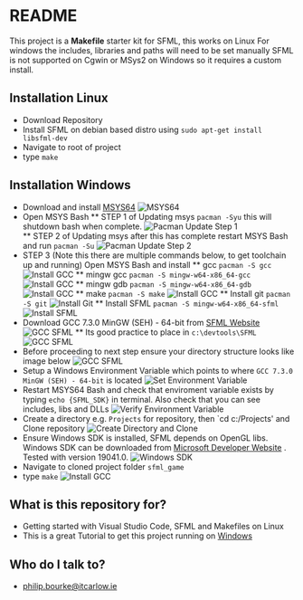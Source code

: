 # README #
This project is a **Makefile** starter kit for SFML, this works on Linux
For windows the includes, libraries and paths will need to be set manually
SFML is not supported on Cgwin or MSys2 on Windows so it requires a custom install.

## Installation Linux
* Download Repository
* Install SFML on debian based distro using ```sudo apt-get install libsfml-dev```
* Navigate to root of project
* type ```make```

## Installation Windows
* Download and install [MSYS64](https://www.msys2.org/)
![MSYS64](./images/MsysWebsite.png)  
* Open MSYS Bash
    ** STEP 1 of Updating msys ```pacman -Syu``` this will shutdown bash when complete.
![Pacman Update Step 1](./images/PacmanUpdateStep1.png)  
    ** STEP 2 of Updating msys after this has complete restart MSYS Bash and run ```pacman -Su```
![Pacman Update Step 2](./images/PacmanUpdateStep2.png) 
* STEP 3 (Note this there are multiple commands below, to get toolchain up and running) Open MSYS Bash and install 
** gcc ```pacman -S gcc```
![Install GCC](./images/InstallGCC.png) 
** mingw gcc ```pacman -S mingw-w64-x86_64-gcc```
![Install GCC](./images/InstallMinGWGCC.png) 
** mingw gdb ```pacman -S mingw-w64-x86_64-gdb```
![Install GCC](./images/InstallMinGWGDB.png) 
** make ```pacman -S make```
![Install GCC](./images/InstallMake.png) 
** Install git ```pacman -S git```
![Install Git](./images/InstallGit.png) 
** Install SFML ```pacman -S mingw-w64-x86_64-sfml```
![Install SFML](./images/InstallSFML.png) 
* Download GCC 7.3.0 MinGW (SEH) - 64-bit from [SFML Website](https://www.sfml-dev.org/download/sfml/2.5.1/)
![GCC SFML](./images/DownloadSFMLGCC.png) 
** Its good practice to place in `c:\devtools\SFML`
![GCC SFML](./images/ExtractToDevtools.png) 
* Before proceeding to next step ensure your directory structure looks like image below
![GCC SFML](./images/DirectoryStructure.png) 
* Setup a Windows Environment Variable which points to where `GCC 7.3.0 MinGW (SEH) - 64-bit` is located
![Set Environment Variable](./images/EnvironmentVariable.png) 
* Restart MSYS64 Bash and check that enviroment variable exists by typing `echo {SFML_SDK}` in terminal. Also check that you can see includes, libs and DLLs
![Verify Environment Variable](./images/Verify_SFML_SDK_Env_Variable.png) 
* Create a directory e.g. `Projects` for repository, then `cd c:/Projects' and Clone repository
![Create Directory and Clone](./images/CloneRepo.png) 
* Ensure Windows SDK is installed, SFML depends on OpenGL libs. Windows SDK can be downloaded from [Microsoft Developer Website](https://developer.microsoft.com/en-us/windows/downloads/sdk-archive/) . Tested with version 19041.0.
![Windows SDK](./images/Window10SDK.png) 
* Navigate to cloned project folder `sfml_game`
* type ```make```
![Install GCC](./images/Make.png) 

## What is this repository for? ##
* Getting started with Visual Studio Code, SFML and Makefiles on Linux
* This is a great Tutorial to get this project running on [Windows](https://www.youtube.com/watch?v=Ljhpsdz8Ouo)

## Who do I talk to? ##
* philip.bourke@itcarlow.ie